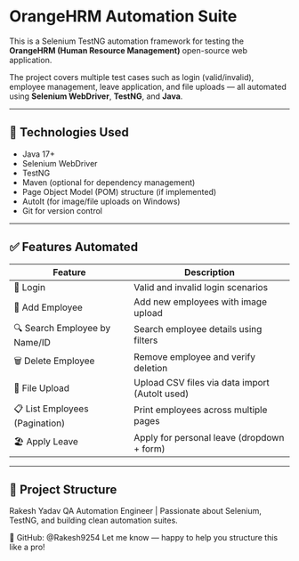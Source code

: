 # OrangeHRM Automation Suite

This is a Selenium TestNG automation framework for testing the **OrangeHRM (Human Resource Management)** open-source web application.

The project covers multiple test cases such as login (valid/invalid), employee management, leave application, and file uploads — all automated using **Selenium WebDriver**, **TestNG**, and **Java**.

---

## 🔧 Technologies Used

- Java 17+
- Selenium WebDriver
- TestNG
- Maven (optional for dependency management)
- Page Object Model (POM) structure (if implemented)
- AutoIt (for image/file uploads on Windows)
- Git for version control

---

## ✅ Features Automated

| Feature                          | Description                                       |
|----------------------------------|---------------------------------------------------|
| 🔐 Login                         | Valid and invalid login scenarios                 |
| 👤 Add Employee                  | Add new employees with image upload               |
| 🔍 Search Employee by Name/ID    | Search employee details using filters             |
| 🗑️ Delete Employee               | Remove employee and verify deletion               |
| 📄 File Upload                   | Upload CSV files via data import (AutoIt used)    |
| 📋 List Employees (Pagination)   | Print employees across multiple pages             |
| 🏖️ Apply Leave                  | Apply for personal leave (dropdown + form)        |

---

## 📁 Project Structure

Rakesh Yadav
QA Automation Engineer | Passionate about Selenium, TestNG, and building clean automation suites.

🔗 GitHub: @Rakesh9254
Let me know — happy to help you structure this like a pro!

